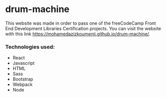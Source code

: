 # drum-machine
This website was made in order to pass one of the freeCodeCamp Front End Development Libraries Certification projects. You can visit the website with this link https://mohamedazizkoumenji.github.io/drum-machine/.
### Technologies used:
- React
- Javascript
- HTML
- Sass
- Bootstrap
- Webpack
- Node
